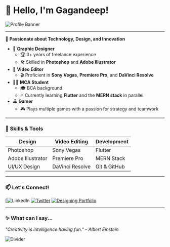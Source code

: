 # 👋 Hello, I'm **Gagandeep**!

![Profile Banner](https://media.licdn.com/dms/image/D5616AQFv4DCNLB17lQ/profile-displaybackgroundimage-shrink_200_800/0/1666363787498?e=2147483647&v=beta&t=oB9CKBMczN74UwLkoarvEb2gG18uR3TxvkAbmfMiPTU)

---

🚀 **Passionate about Technology, Design, and Innovation**

- 🎨 **Graphic Designer**
  - 🏆 3+ years of freelance experience
  - 🛠 Skilled in **Photoshop** and **Adobe Illustrator**
- 🎥 **Video Editor**
  - 🎬 Proficient in **Sony Vegas**, **Premiere Pro**, and **DaVinci Resolve**
- 👨‍💻 **MCA Student**
  - 🎓 BCA background
  - 🔥 Currently learning **Flutter** and the **MERN stack** in parallel
- 🕹 **Gamer**
  - 🎮 Plays multiple games with a passion for strategy and teamwork

---

### 🌟 **Skills & Tools**

| **Design**           | **Video Editing**     | **Development**              |
| -------------------- | -------------------- | ---------------------------- |
| Photoshop            | Sony Vegas           | Flutter                      |
| Adobe Illustrator    | Premiere Pro         | MERN Stack                   |
| UI/UX Design         | DaVinci Resolve      | Git & GitHub                 |

---

### 📫 **Let's Connect!**

[![LinkedIn]([(https://img.shields.io/badge/LinkedIn-0077B5?style=for-the-badge&logo=linkedin&logoColor=white)](https://www.linkedin.com/in/gagandeep-jodhawat-b005711b3/))
[![Twitter]([https://img.shields.io/badge/-Twitter-blue?style=flat-square&labelColor=blue&logo=twitter&logoColor=white&link=https://twitter.com/andre_secco)]((https://x.com/host_gagandeep))
[![Designing Portfolio]([https://img.shields.io/badge/-Portfolio-black?style=flat&logo=Google-Chrome&logoColor=white)](https://gagandeep.my.canva.site/)

---

### ✨ **What can I say...**

*"Creativity is intelligence having fun."* - *Albert Einstein*

![Divider](https://your-divider-image-link.com)
